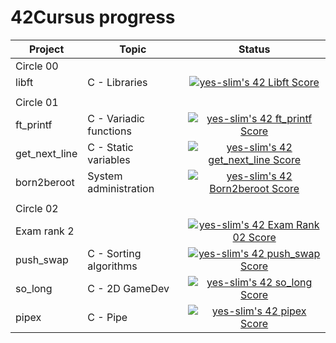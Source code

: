 # 42Cursus progress


| Project          | Topic                     | Status |
| ---------------- | ------------------------- | :----: |
|                         Circle 00           
| libft            | C - Libraries             |<a href="https://github.com/JaeSeoKim/badge42"><img src="https://badge42.vercel.app/api/v2/cl9smgnrq00250fju0ztclesb/project/2825116" alt="yes-slim's 42 Libft Score" /></a>|
|                  |                           |        |
|                         Circle 01            |        |
| ft_printf        | C - Variadic functions    |<a href="https://github.com/JaeSeoKim/badge42"><img src="https://badge42.vercel.app/api/v2/cl9smgnrq00250fju0ztclesb/project/2865826" alt="yes-slim's 42 ft_printf Score" /></a>|
| get_next_line    | C - Static variables      |<a href="https://github.com/JaeSeoKim/badge42"><img src="https://badge42.vercel.app/api/v2/cl9smgnrq00250fju0ztclesb/project/2865833" alt="yes-slim's 42 get_next_line Score" /></a>|
| born2beroot      | System administration     |<a href="https://github.com/JaeSeoKim/badge42"><img src="https://badge42.vercel.app/api/v2/cl9smgnrq00250fju0ztclesb/project/2865834" alt="yes-slim's 42 Born2beroot Score" /></a>|
|                  |                           |        |
|                         Circle 02            |        |
| Exam rank 2	   |                           |<a href="https://github.com/JaeSeoKim/badge42"><img src="https://badge42.vercel.app/api/v2/cl9smgnrq00250fju0ztclesb/project/2914671" alt="yes-slim's 42 Exam Rank 02 Score" /></a>|
| push_swap        | C - Sorting algorithms    |<a href="https://github.com/JaeSeoKim/badge42"><img src="https://badge42.vercel.app/api/v2/cl9smgnrq00250fju0ztclesb/project/2928272" alt="yes-slim's 42 push_swap Score" /></a>|
| so_long          | C - 2D GameDev            |<a href="https://github.com/JaeSeoKim/badge42"><img src="https://badge42.vercel.app/api/v2/cl9smgnrq00250fju0ztclesb/project/2916152" alt="yes-slim's 42 so_long Score" /></a>|
| pipex            | C - Pipe                  |<a href="https://github.com/JaeSeoKim/badge42"><img src="https://badge42.vercel.app/api/v2/cl9smgnrq00250fju0ztclesb/project/2997267" alt="yes-slim's 42 pipex Score" /></a>|